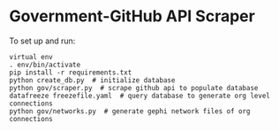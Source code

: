 # Government-GitHub API Scraper

To set up and run:

	virtual env
	. env/bin/activate
	pip install -r requirements.txt
	python create_db.py  # initialize database
	python gov/scraper.py  # scrape github api to populate database
	datafreeze freezefile.yaml  # query database to generate org level connections
	python gov/networks.py  # generate gephi network files of org connections

